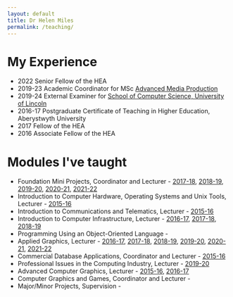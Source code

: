 ```yaml
---
layout: default
title: Dr Helen Miles
permalink: /teaching/
---
```


# My Experience
- 2022 Senior Fellow of the HEA
- 2019-23 Academic Coordinator for MSc [Advanced Media Production](https://amp.aber.ac.uk/en/home/)
- 2019-24 External Examiner for [School of Computer Science, University of Lincoln](https://www.lincoln.ac.uk/socs/)
- 2016-17 Postgraduate Certificate of Teaching in Higher Education, Aberystwyth University
- 2017 Fellow of the HEA
- 2016 Associate Fellow of the HEA

# Modules I've taught
- Foundation Mini Projects, Coordinator and Lecturer - [2017-18](https://www.aber.ac.uk/en/modules/2018/CS02420/), [2018-19](https://www.aber.ac.uk/en/modules/2019/CS02420/), [2019-20](https://www.aber.ac.uk/en/modules/2020/CS02420/), [2020-21](https://www.aber.ac.uk/en/modules/2021/CS02420/), [2021-22](https://www.aber.ac.uk/en/modules/2022/CS02420/)
- Introduction to Computer Hardware, Operating Systems and Unix Tools, Lecturer - [2015-16](https://www.aber.ac.uk/en/modules/2016/CS10110/)
- Introduction to Communications and Telematics, Lecturer - [2015-16](https://www.aber.ac.uk/en/modules/2016/CS15210/)
- Introduction to Computer Infrastructure, Lecturer - [2016-17](https://www.aber.ac.uk/en/modules/2017/CS10220/), [2017-18](https://www.aber.ac.uk/en/modules/2018/CS10220/), [2018-19](https://www.aber.ac.uk/en/modules/2019/CS10220/)
- Programming Using an Object-Oriented Language - 
- Applied Graphics, Lecturer - [2016-17](https://www.aber.ac.uk/en/modules/2017/CS24320/), [2017-18](https://www.aber.ac.uk/en/modules/2018/CS24320/), [2018-19](https://www.aber.ac.uk/en/modules/2019/CS24320/), [2019-20](https://www.aber.ac.uk/en/modules/2020/CS24320/), [2020-21](https://www.aber.ac.uk/en/modules/2021/CS24320/), [2021-22](https://www.aber.ac.uk/en/modules/2022/CS24320/)
- Commercial Database Applications, Coordinator and Lecturer - [2015-16](https://www.aber.ac.uk/en/modules/2016/CS27510/)
- Professional Issues in the Computing Industry, Lecturer - [2019-20](https://www.aber.ac.uk/en/modules/2020/CS38220/)
- Advanced Computer Graphics, Lecturer - [2015-16](https://www.aber.ac.uk/en/modules/2016/CS32310/), [2016-17](https://www.aber.ac.uk/en/modules/2017/CS32310/)
- Computer Graphics and Games, Coordinator and Lecturer - 
- Major/Minor Projects, Supervision - 
